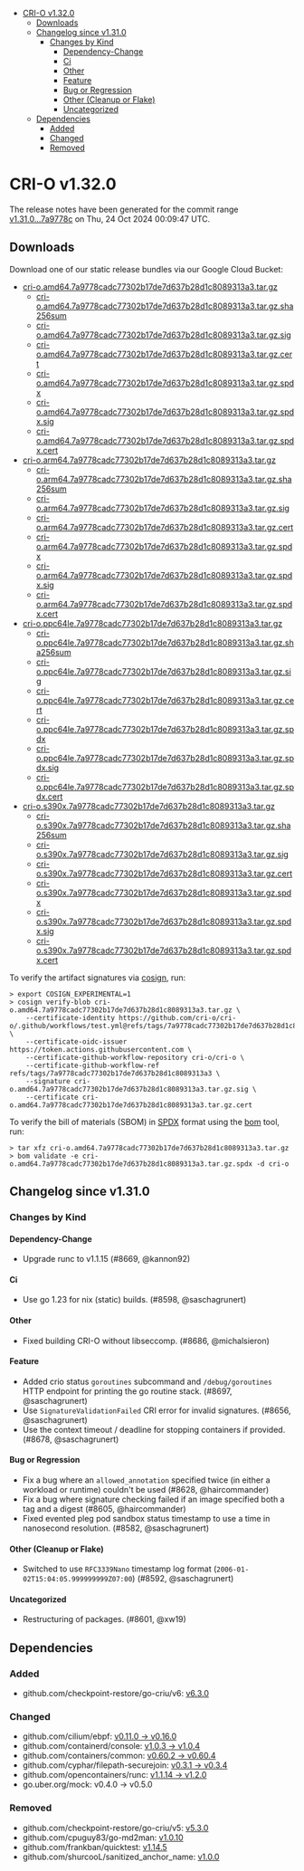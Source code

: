 - [CRI-O v1.32.0](#cri-o-v1320)
  - [Downloads](#downloads)
  - [Changelog since v1.31.0](#changelog-since-v1310)
    - [Changes by Kind](#changes-by-kind)
      - [Dependency-Change](#dependency-change)
      - [Ci](#ci)
      - [Other](#other)
      - [Feature](#feature)
      - [Bug or Regression](#bug-or-regression)
      - [Other (Cleanup or Flake)](#other-cleanup-or-flake)
      - [Uncategorized](#uncategorized)
  - [Dependencies](#dependencies)
    - [Added](#added)
    - [Changed](#changed)
    - [Removed](#removed)

# CRI-O v1.32.0

The release notes have been generated for the commit range
[v1.31.0...7a9778c](https://github.com/cri-o/cri-o/compare/v1.31.0...v1.32.0) on Thu, 24 Oct 2024 00:09:47 UTC.

## Downloads

Download one of our static release bundles via our Google Cloud Bucket:

- [cri-o.amd64.7a9778cadc77302b17de7d637b28d1c8089313a3.tar.gz](https://storage.googleapis.com/cri-o/artifacts/cri-o.amd64.7a9778cadc77302b17de7d637b28d1c8089313a3.tar.gz)
  - [cri-o.amd64.7a9778cadc77302b17de7d637b28d1c8089313a3.tar.gz.sha256sum](https://storage.googleapis.com/cri-o/artifacts/cri-o.amd64.7a9778cadc77302b17de7d637b28d1c8089313a3.tar.gz.sha256sum)
  - [cri-o.amd64.7a9778cadc77302b17de7d637b28d1c8089313a3.tar.gz.sig](https://storage.googleapis.com/cri-o/artifacts/cri-o.amd64.7a9778cadc77302b17de7d637b28d1c8089313a3.tar.gz.sig)
  - [cri-o.amd64.7a9778cadc77302b17de7d637b28d1c8089313a3.tar.gz.cert](https://storage.googleapis.com/cri-o/artifacts/cri-o.amd64.7a9778cadc77302b17de7d637b28d1c8089313a3.tar.gz.cert)
  - [cri-o.amd64.7a9778cadc77302b17de7d637b28d1c8089313a3.tar.gz.spdx](https://storage.googleapis.com/cri-o/artifacts/cri-o.amd64.7a9778cadc77302b17de7d637b28d1c8089313a3.tar.gz.spdx)
  - [cri-o.amd64.7a9778cadc77302b17de7d637b28d1c8089313a3.tar.gz.spdx.sig](https://storage.googleapis.com/cri-o/artifacts/cri-o.amd64.7a9778cadc77302b17de7d637b28d1c8089313a3.tar.gz.spdx.sig)
  - [cri-o.amd64.7a9778cadc77302b17de7d637b28d1c8089313a3.tar.gz.spdx.cert](https://storage.googleapis.com/cri-o/artifacts/cri-o.amd64.7a9778cadc77302b17de7d637b28d1c8089313a3.tar.gz.spdx.cert)
- [cri-o.arm64.7a9778cadc77302b17de7d637b28d1c8089313a3.tar.gz](https://storage.googleapis.com/cri-o/artifacts/cri-o.arm64.7a9778cadc77302b17de7d637b28d1c8089313a3.tar.gz)
  - [cri-o.arm64.7a9778cadc77302b17de7d637b28d1c8089313a3.tar.gz.sha256sum](https://storage.googleapis.com/cri-o/artifacts/cri-o.arm64.7a9778cadc77302b17de7d637b28d1c8089313a3.tar.gz.sha256sum)
  - [cri-o.arm64.7a9778cadc77302b17de7d637b28d1c8089313a3.tar.gz.sig](https://storage.googleapis.com/cri-o/artifacts/cri-o.arm64.7a9778cadc77302b17de7d637b28d1c8089313a3.tar.gz.sig)
  - [cri-o.arm64.7a9778cadc77302b17de7d637b28d1c8089313a3.tar.gz.cert](https://storage.googleapis.com/cri-o/artifacts/cri-o.arm64.7a9778cadc77302b17de7d637b28d1c8089313a3.tar.gz.cert)
  - [cri-o.arm64.7a9778cadc77302b17de7d637b28d1c8089313a3.tar.gz.spdx](https://storage.googleapis.com/cri-o/artifacts/cri-o.arm64.7a9778cadc77302b17de7d637b28d1c8089313a3.tar.gz.spdx)
  - [cri-o.arm64.7a9778cadc77302b17de7d637b28d1c8089313a3.tar.gz.spdx.sig](https://storage.googleapis.com/cri-o/artifacts/cri-o.arm64.7a9778cadc77302b17de7d637b28d1c8089313a3.tar.gz.spdx.sig)
  - [cri-o.arm64.7a9778cadc77302b17de7d637b28d1c8089313a3.tar.gz.spdx.cert](https://storage.googleapis.com/cri-o/artifacts/cri-o.arm64.7a9778cadc77302b17de7d637b28d1c8089313a3.tar.gz.spdx.cert)
- [cri-o.ppc64le.7a9778cadc77302b17de7d637b28d1c8089313a3.tar.gz](https://storage.googleapis.com/cri-o/artifacts/cri-o.ppc64le.7a9778cadc77302b17de7d637b28d1c8089313a3.tar.gz)
  - [cri-o.ppc64le.7a9778cadc77302b17de7d637b28d1c8089313a3.tar.gz.sha256sum](https://storage.googleapis.com/cri-o/artifacts/cri-o.ppc64le.7a9778cadc77302b17de7d637b28d1c8089313a3.tar.gz.sha256sum)
  - [cri-o.ppc64le.7a9778cadc77302b17de7d637b28d1c8089313a3.tar.gz.sig](https://storage.googleapis.com/cri-o/artifacts/cri-o.ppc64le.7a9778cadc77302b17de7d637b28d1c8089313a3.tar.gz.sig)
  - [cri-o.ppc64le.7a9778cadc77302b17de7d637b28d1c8089313a3.tar.gz.cert](https://storage.googleapis.com/cri-o/artifacts/cri-o.ppc64le.7a9778cadc77302b17de7d637b28d1c8089313a3.tar.gz.cert)
  - [cri-o.ppc64le.7a9778cadc77302b17de7d637b28d1c8089313a3.tar.gz.spdx](https://storage.googleapis.com/cri-o/artifacts/cri-o.ppc64le.7a9778cadc77302b17de7d637b28d1c8089313a3.tar.gz.spdx)
  - [cri-o.ppc64le.7a9778cadc77302b17de7d637b28d1c8089313a3.tar.gz.spdx.sig](https://storage.googleapis.com/cri-o/artifacts/cri-o.ppc64le.7a9778cadc77302b17de7d637b28d1c8089313a3.tar.gz.spdx.sig)
  - [cri-o.ppc64le.7a9778cadc77302b17de7d637b28d1c8089313a3.tar.gz.spdx.cert](https://storage.googleapis.com/cri-o/artifacts/cri-o.ppc64le.7a9778cadc77302b17de7d637b28d1c8089313a3.tar.gz.spdx.cert)
- [cri-o.s390x.7a9778cadc77302b17de7d637b28d1c8089313a3.tar.gz](https://storage.googleapis.com/cri-o/artifacts/cri-o.s390x.7a9778cadc77302b17de7d637b28d1c8089313a3.tar.gz)
  - [cri-o.s390x.7a9778cadc77302b17de7d637b28d1c8089313a3.tar.gz.sha256sum](https://storage.googleapis.com/cri-o/artifacts/cri-o.s390x.7a9778cadc77302b17de7d637b28d1c8089313a3.tar.gz.sha256sum)
  - [cri-o.s390x.7a9778cadc77302b17de7d637b28d1c8089313a3.tar.gz.sig](https://storage.googleapis.com/cri-o/artifacts/cri-o.s390x.7a9778cadc77302b17de7d637b28d1c8089313a3.tar.gz.sig)
  - [cri-o.s390x.7a9778cadc77302b17de7d637b28d1c8089313a3.tar.gz.cert](https://storage.googleapis.com/cri-o/artifacts/cri-o.s390x.7a9778cadc77302b17de7d637b28d1c8089313a3.tar.gz.cert)
  - [cri-o.s390x.7a9778cadc77302b17de7d637b28d1c8089313a3.tar.gz.spdx](https://storage.googleapis.com/cri-o/artifacts/cri-o.s390x.7a9778cadc77302b17de7d637b28d1c8089313a3.tar.gz.spdx)
  - [cri-o.s390x.7a9778cadc77302b17de7d637b28d1c8089313a3.tar.gz.spdx.sig](https://storage.googleapis.com/cri-o/artifacts/cri-o.s390x.7a9778cadc77302b17de7d637b28d1c8089313a3.tar.gz.spdx.sig)
  - [cri-o.s390x.7a9778cadc77302b17de7d637b28d1c8089313a3.tar.gz.spdx.cert](https://storage.googleapis.com/cri-o/artifacts/cri-o.s390x.7a9778cadc77302b17de7d637b28d1c8089313a3.tar.gz.spdx.cert)

To verify the artifact signatures via [cosign](https://github.com/sigstore/cosign), run:

```console
> export COSIGN_EXPERIMENTAL=1
> cosign verify-blob cri-o.amd64.7a9778cadc77302b17de7d637b28d1c8089313a3.tar.gz \
    --certificate-identity https://github.com/cri-o/cri-o/.github/workflows/test.yml@refs/tags/7a9778cadc77302b17de7d637b28d1c8089313a3 \
    --certificate-oidc-issuer https://token.actions.githubusercontent.com \
    --certificate-github-workflow-repository cri-o/cri-o \
    --certificate-github-workflow-ref refs/tags/7a9778cadc77302b17de7d637b28d1c8089313a3 \
    --signature cri-o.amd64.7a9778cadc77302b17de7d637b28d1c8089313a3.tar.gz.sig \
    --certificate cri-o.amd64.7a9778cadc77302b17de7d637b28d1c8089313a3.tar.gz.cert
```

To verify the bill of materials (SBOM) in [SPDX](https://spdx.org) format using the [bom](https://sigs.k8s.io/bom) tool, run:

```console
> tar xfz cri-o.amd64.7a9778cadc77302b17de7d637b28d1c8089313a3.tar.gz
> bom validate -e cri-o.amd64.7a9778cadc77302b17de7d637b28d1c8089313a3.tar.gz.spdx -d cri-o
```

## Changelog since v1.31.0

### Changes by Kind

#### Dependency-Change
 - Upgrade runc to v1.1.15 (#8669, @kannon92)

#### Ci
 - Use go 1.23 for nix (static) builds. (#8598, @saschagrunert)

#### Other
 - Fixed building CRI-O without libseccomp. (#8686, @michalsieron)

#### Feature
 - Added crio status `goroutines` subcommand and `/debug/goroutines` HTTP endpoint for printing the go routine stack. (#8697, @saschagrunert)
 - Use `SignatureValidationFailed` CRI error for invalid signatures. (#8656, @saschagrunert)
 - Use the context timeout / deadline for stopping containers if provided. (#8678, @saschagrunert)

#### Bug or Regression
 - Fix a bug where an `allowed_annotation` specified twice (in either a workload or runtime) couldn't be used (#8628, @haircommander)
 - Fix a bug where signature checking failed if an image specified both a tag and a digest (#8605, @haircommander)
 - Fixed evented pleg pod sandbox status timestamp to use a time in nanosecond resolution. (#8582, @saschagrunert)

#### Other (Cleanup or Flake)
 - Switched to use `RFC3339Nano` timestamp log format (`2006-01-02T15:04:05.999999999Z07:00`) (#8592, @saschagrunert)

#### Uncategorized
 - Restructuring of packages. (#8601, @xw19)

## Dependencies

### Added
- github.com/checkpoint-restore/go-criu/v6: [v6.3.0](https://github.com/checkpoint-restore/go-criu/tree/v6.3.0)

### Changed
- github.com/cilium/ebpf: [v0.11.0 → v0.16.0](https://github.com/cilium/ebpf/compare/v0.11.0...v0.16.0)
- github.com/containerd/console: [v1.0.3 → v1.0.4](https://github.com/containerd/console/compare/v1.0.3...v1.0.4)
- github.com/containers/common: [v0.60.2 → v0.60.4](https://github.com/containers/common/compare/v0.60.2...v0.60.4)
- github.com/cyphar/filepath-securejoin: [v0.3.1 → v0.3.4](https://github.com/cyphar/filepath-securejoin/compare/v0.3.1...v0.3.4)
- github.com/opencontainers/runc: [v1.1.14 → v1.2.0](https://github.com/opencontainers/runc/compare/v1.1.14...v1.2.0)
- go.uber.org/mock: v0.4.0 → v0.5.0

### Removed
- github.com/checkpoint-restore/go-criu/v5: [v5.3.0](https://github.com/checkpoint-restore/go-criu/tree/v5.3.0)
- github.com/cpuguy83/go-md2man: [v1.0.10](https://github.com/cpuguy83/go-md2man/tree/v1.0.10)
- github.com/frankban/quicktest: [v1.14.5](https://github.com/frankban/quicktest/tree/v1.14.5)
- github.com/shurcooL/sanitized_anchor_name: [v1.0.0](https://github.com/shurcooL/sanitized_anchor_name/tree/v1.0.0)
